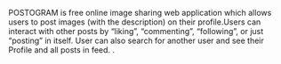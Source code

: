POSTOGRAM is free online image sharing  web application which allows users to post images (with the description) on their profile.Users can interact with other posts  by “liking”, “commenting”, “following”, or just “posting” in itself.
  User can also search for another user and see their Profile and all posts in feed.
.

